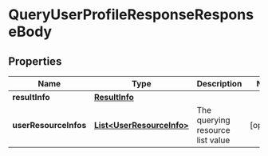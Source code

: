 

# QueryUserProfileResponseResponseBody


## Properties

| Name | Type | Description | Notes |
| - | - | - | - |
|**resultInfo** | [**ResultInfo**](ResultInfo.md) |  |  |
|**userResourceInfos** | [**List&lt;UserResourceInfo&gt;**](UserResourceInfo.md) | The querying resource list value |  [optional] |




